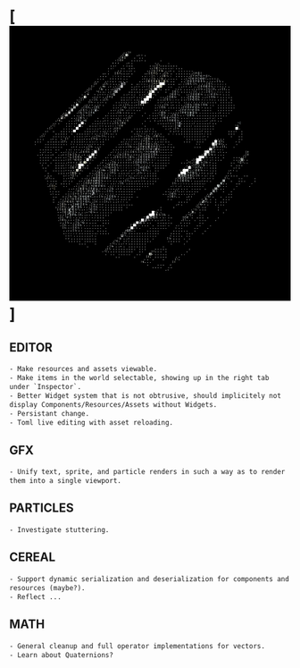# [![Winny](res/cube.png)]

## EDITOR
    - Make resources and assets viewable.
    - Make items in the world selectable, showing up in the right tab under `Inspector`.
    - Better Widget system that is not obtrusive, should implicitely not display Components/Resources/Assets without Widgets.
    - Persistant change.
    - Toml live editing with asset reloading.

## GFX
    - Unify text, sprite, and particle renders in such a way as to render them into a single viewport.

## PARTICLES
    - Investigate stuttering.

## CEREAL
    - Support dynamic serialization and deserialization for components and resources (maybe?).
    - Reflect ...

## MATH
    - General cleanup and full operator implementations for vectors.
    - Learn about Quaternions?

